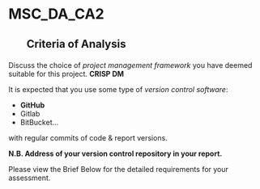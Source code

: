 # MSC_DA_CA2

## <ul>Criteria of Analysis</ul> 

Discuss the choice of *project management framework* you have deemed suitable for this project.
**CRISP DM**

It is expected that you use some type of *version control software*: 
- **GitHub**
- Gitlab
- BitBucket...<br>

with regular commits of code & report versions. 

**N.B. Address of your version control repository in your report.**

Please view the Brief Below for the detailed requirements for your assessment.

